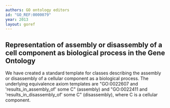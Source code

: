 ```yaml
---
authors: GO ontology editors
id: "GO_REF:0000079"
year: 2013
layout: goref
---
```


## Representation of assembly or disassembly of a cell component as biological process in the Gene Ontology

We have created a standard template for classes describing the assembly or disassembly of a cellular component as a biological process. The underlying equivalence axiom templates are "GO:0022607 and 'results_in_assembly_of' some C" (assembly) and "GO:0022411 and 'results_in_disassembly_of' some C" (disassembly), where C is a cellular component.
